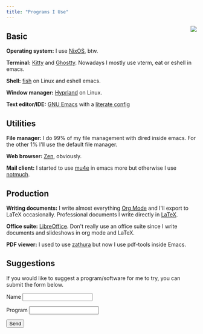 ```yaml
---
title: "Programs I Use"
---
```


<img align="right" src="/images/logo.webp">

## Basic

**Operating system:**
I use [NixOS](https://nixos.org/), btw.

**Terminal:**
[Kitty](https://sw.kovidgoyal.net/kitty/) and [Ghostty](https://ghostty.org/).
Nowadays I mostly use vterm, eat or eshell in emacs.

**Shell:**
[fish](https://fishshell.com/) on Linux and eshell emacs.

**Window manager:**
[Hyprland](https://github.com/hyprwm/hyprland) on Linux.

**Text editor/IDE:**
[GNU Emacs](https://www.gnu.org/software/emacs/) with a [literate config]()

## Utilities

**File manager:**
I do 99% of my file management with dired inside emacs.
For the other 1% I'll use the default file manager.

**Web browser:**
[Zen](https://zen-browser.app), obviously.

**Mail client:**
I started to use [mu4e](https://www.emacswiki.org/emacs/mu4e) in emacs more but otherwise I use [notmuch](https://notmuch-mail.org).

## Production

**Writing documents:**
I write almost everything [Org Mode](https://orgmode.org/) and I'll export to LaTeX occasionally.
Professional documents I write directly in [LaTeX](https://www.latex-project.org/).

**Office suite:**
[LibreOffice](https://www.libreoffice.org/).
Don't really use an office suite since I write documents and slideshows in org mode and LaTeX.

**PDF viewer:**
I used to use [zathura](https://pwmt.org/projects/zathura/) but now I use pdf-tools inside Emacs.

## Suggestions

If you would like to suggest a program/software for me to try, you can submit the form below.
<p>
  <form name="software" class="suggestion" netlify>
  <p>
      <label>Name <input type="text" name="name" /></label>
  </p>
  <p>
      <label>Program <input type="text" name="program" /></label>
  </p>
  <p>
      <button type="submit">Send</button>
  </p>
  </form>
</p>
